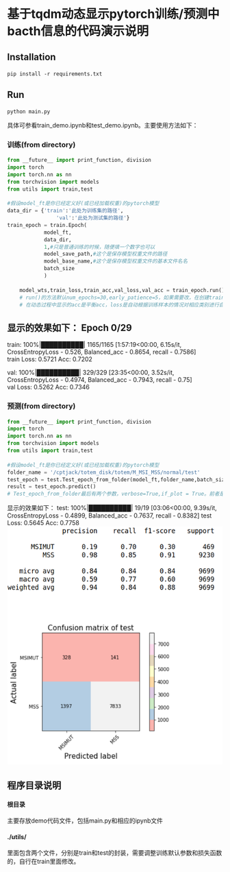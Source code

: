 # 基于tqdm动态显示pytorch训练/预测中bacth信息的代码演示说明

##  Installation

```pip install -r requirements.txt```



## Run

```
python main.py 
```
具体可参看train_demo.ipynb和test_demo.ipynb。主要使用方法如下：
### 训练(from directory)
```python
from __future__ import print_function, division
import torch
import torch.nn as nn
from torchvision import models
from utils import train,test

#假设model_ft是你已经定义好(或已经加载权重)的pytorch模型
data_dir = {'train':'此处为训练集的路径',
                'val':'此处为测试集的路径'}
train_epoch = train.Epoch(
            model_ft,
            data_dir,
            1,#只是普通训练的时候，随便填一个数字也可以
            model_save_path,#这个是保存模型权重文件的路径
            model_base_name,#这个是保存模型权重文件的基本文件名名
            batch_size
            )

    model_wts,train_loss,train_acc,val_loss,val_acc = train_epoch.run()
    # run()的方法默认num_epochs=30,early_patience=5，如果需要改，在创建train.Epoch类时在最后增加这个两个参数定义就可以。
    # 在动态过程中显示的acc是平衡acc，loss是自动根据训练样本的情况对相应类别进行自适应加权
```
显示的效果如下：
Epoch 0/29
----------
train: 100%|██████████| 1165/1165 [1:57:19<00:00,  6.15s/it, CrossEntropyLoss - 0.526, Balanced_acc - 0.8654, recall - 0.7586]  
train Loss: 0.5721 Acc: 0.7202

val: 100%|██████████| 329/329 [23:35<00:00,  3.52s/it, CrossEntropyLoss - 0.4974, Balanced_acc - 0.7943, recall - 0.75]  
val Loss: 0.5262 Acc: 0.7346


### 预测(from directory)
```python
from __future__ import print_function, division
import torch
import torch.nn as nn
from torchvision import models
from utils import train,test

#假设model_ft是你已经定义好(或已经加载权重)的pytorch模型
folder_name = '/cptjack/totem_disk/totem/M_MSI_MSS/normal/test'
test_epoch = test.Test_epoch_from_folder(model_ft,folder_name,batch_size)
result = test_epoch.predict()
# Test_epoch_from_folder最后有两个参数，verbose=True,if_plot = True。前者是是否显示batch的动态acc和loss等信息，后者是是否画混淆矩阵
```
显示的效果如下：
test: 100%|██████████| 19/19 [03:06<00:00,  9.39s/it, CrossEntropyLoss - 0.4899, Balanced_acc - 0.7637, recall - 0.8382]
test Loss: 0.5645 Acc: 0.7758
![](test.png)


## 程序目录说明

#### 根目录
主要存放demo代码文件，包括main.py和相应的ipynb文件

#### ./utils/
里面包含两个文件，分别是train和test的封装，需要调整训练默认参数和损失函数的，自行在train里面修改。